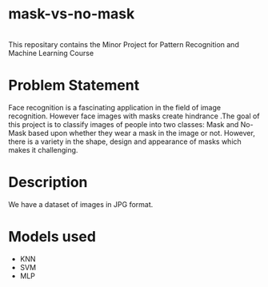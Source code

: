# mask-vs-no-mask
<br/>
This repositary contains the Minor Project for Pattern Recognition and Machine Learning Course

# Problem Statement
Face recognition is a fascinating application in the field of image recognition. However face images with masks create hindrance .The goal of this project is to classify images of people into two classes: Mask and No-Mask based upon whether they wear a mask in the image or not. However, there is a variety in the shape, design and appearance of masks which makes it challenging. 

# Description

We have a dataset of images in JPG format.

# Models used 

   - KNN
   - SVM
   - MLP


